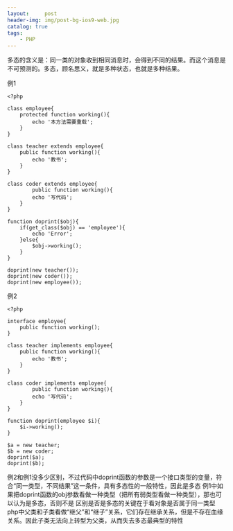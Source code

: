 ```yaml
---
layout:     post
header-img: img/post-bg-ios9-web.jpg
catalog: true
tags:
    - PHP
---
```

多态的含义是：同一类的对象收到相同消息时，会得到不同的结果。而这个消息是不可预测的。多态，顾名思义，就是多种状态，也就是多种结果。

例1
```
<?php 

class employee{
	protected function working(){
		echo '本方法需要重载';
	}
}

class teacher extends employee{
	public function working(){
		echo '教书';
	}
}

class coder extends employee{
		public function working(){
		echo '写代码';
	}
}

function doprint($obj){
	if(get_class($obj) == 'employee'){
		echo 'Error';
	}else{
		$obj->working();
	}
}

doprint(new teacher());
doprint(new coder());
doprint(new employee());
```

例2
```
<?php 

interface employee{
	public function working();
}

class teacher implements employee{
	public function working(){
		echo '教书';
	}
}

class coder implements employee{
		public function working(){
		echo '写代码';
	}
}

function doprint(employee $i){
	$i->working();
}

$a = new teacher;
$b = new coder;
doprint($a);
doprint($b);
```

例2和例1没多少区别，不过代码中doprint函数的参数是一个接口类型的变量，符合“同一类型，不同结果”这一条件，具有多态性的一般特性，因此是多态
例1中如果把doprint函数的obj参数看做一种类型（把所有弱类型看做一种类型），那也可以认为是多态，否则不是
区别是否是多态的关键在于看对象是否属于同一类型
php中父类和子类看做“继父”和“继子”关系，它们存在继承关系，但是不存在血缘关系。因此子类无法向上转型为父类，从而失去多态最典型的特性
